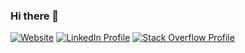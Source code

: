 ### Hi there 👋


[![Website](https://img.shields.io/badge/Website-mehamasum.github.io-3c78d8?style=for-the-badge)](https://mehamasum.github.io)
[![LinkedIn Profile](https://img.shields.io/badge/Linkedin-mehamasum-0077B5?logo=linkedin&style=for-the-badge)](https://www.linkedin.com/in/mehamasum)
[![Stack Overflow Profile](https://img.shields.io/badge/Reputation-5K-FE7A16?logo=stack-overflow&style=for-the-badge)](https://stackoverflow.com/users/4135289/mehamasum)

